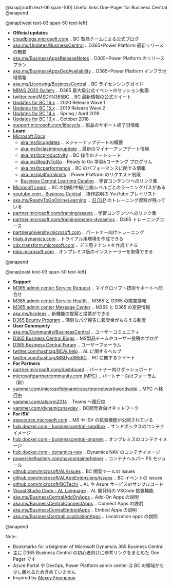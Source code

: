 @snap[north text-06 span-100]
Useful links One-Pager for Business Central
@snapend

@snap[west text-03 span-50 text-left]

- **Official updates**
- [cloudblogs.microsoft.com][101]           .. BC 製品チームによる公式ブログ
- [aka.ms/Updates/BusinessCentral][102]     .. D365+Power Platform 最新リリースの概要
- [aka.ms/BusinessAppsReleaseNotes][103]    .. D365+Power Platform のリリースプラン
- [aka.ms/BusinessAppsGeoAvailability][104] .. D365+Power Platform インフラ地域情報
- [aka.ms/Licensing/BusinessCentral][105]   .. BC ライセンシングガイド
- [MBAS 2020 Gallery][106]                  .. D365 最大級公式イベントのセッション動画
- [twitter.com/MSDYN365BC][107]             .. BC 最新情報の公式ツイート
- [Updates for BC 16.x][115]                .. 2020 Release Wave 1
- [Updates for BC 15.x][114]                .. 2019 Release Wave 2
- [Updates for BC 14.x][113]                .. Spring / April 2019
- [Updates for BC 13.x][112]                .. October 2018
- [support.microsoft.com/lifecycle][111]    .. 製品のサポート終了日情報
- **Learn**
- [Microsoft Docs][131]
  - [aka.ms/bcupdates][132]                            .. メジャーアップデートの概要
  - [aka.ms/bclastminorupdate][133]                    .. 最新のマイナーアップデート情報
  - [aka.ms/bcproductivity][134]                       .. BC 操作のチートシート
  - [aka.ms/ReadyToGo][135]                            .. Ready to Go 学習&コーチング プログラム
  - [aka.ms/bcperformance][136]                        .. BC のパフォーマンスに関する情報
  - [aka.ms/platformlimits][137]                       .. Power Platform のリクエスト制限
  - [Business Central Learning Catalog][138]           .. 学習コンテンツへのリンク集
- [Microsoft Learn][141]                               .. BC の初級/中級/上級レベルごとのラーニングパスがある
- [youtube.com - Business Central][142]                .. 操作説明の YouTube プレイリスト
- [aka.ms/ReadyToGoOnlineLearning][143]                .. [旧 DLP][301] のトレーニング資料が残っている
- [partner.microsoft.com/training/assets][144]         .. 学習コンテンツへのリンク集
- [partner.microsoft.com/training/mstep-dynamics][145] .. D365 トレーニングコース
- [partneruniversity.microsoft.com][146]               .. パートナー向けトレーニング
- [trials.dynamics.com][151]                           .. トライアル用環境を作成できる
- [cdx.transform.microsoft.com][152]                   .. デモ用テナントを作成できる
- [mbs.microsoft.com][153]                             .. オンプレミス版のインストーラーを取得できる

@snapend

[101]: https://cloudblogs.microsoft.com/dynamics365/product/business-central/ "BC 製品チームによる公式ブログ"
[102]: https://aka.ms/Updates/BusinessCentral          "D365 (CE/FO/BC 含む) と Power Platform 最新リリースの概要"
[103]: https://aka.ms/BusinessAppsReleaseNotes         "D365 (CE/FO/BC 含む) と Power Platform のリリースプラン"
[104]: https://aka.ms/BusinessAppsGeoAvailability      "D365 (CE/FO/BC 含む) と Power Platform インフラの地域情報"
[105]: https://aka.ms/Licensing/BusinessCentral        "BC ライセンシングガイド"
[106]: https://community.dynamics.com/365/mbas/f/microsoft-business-applications-summit-gallery-2020?category=Dynamics%20365%20Business%20Central
[107]: https://twitter.com/MSDYN365BC                  "BC 最新公式情報のツイート"
[111]: https://support.microsoft.com/lifecycle/search?alpha=Business%20Central "製品のサポート終了日情報"
[112]: https://support.microsoft.com/help/4470116/     "Updates for BC 13.x (October 2018)"
[113]: https://support.microsoft.com/help/4501292/     "Updates for BC 14.x (Spring / April 2019)"
[114]: https://support.microsoft.com/help/4528706/     "Updates for BC 15.x (2019 Wave 2)"
[115]: https://support.microsoft.com/help/4553289/     "Updates for BC 16.x (2020 Wave 1)"
[131]: https://aka.ms/Documentation/BusinessCentral    "Microsoft Docs .. ビジネスプロセス情報とITプロ向けコンテンツがある"
[132]: https://aka.ms/bcupdates                        "Major Updates of Business Central Online"
[133]: https://aka.ms/bclastminorupdate                "Last minor udpate for Business Central"
[134]: https://aka.ms/bcproductivity                   "Working with Business Central"
[135]: https://aka.ms/ReadyToGo                        "The “Ready to Go” Program"
[136]: https://aka.ms/bcperformance                    "Performance Overview"
[137]: https://aka.ms/platformlimits                   "Requests limits and allocations (Power platform)"
[138]: https://go.microsoft.com/fwlink/?linkid=2002101 "各トレーニングコンテンツへのリンク集（意思決定者、業務ユーザー、開発者、パートナーの別）"
[141]: https://aka.ms/bclearn                          "BC の初級/中級/上級レベルごとのラーニングパスがある"
[142]: https://www.youtube.com/playlist?list=PLcakwueIHoT-wVFPKUtmxlqcG1kJ0oqq4    "BC 操作説明の Youtube プレイリスト"
[143]: https://aka.ms/ReadyToGoOnlineLearning                                      "Microsoft Dynamics Learning Portal (DLP) .. ラーニングマテリアル"
[144]: https://partner.microsoft.com/training/assets#/?prod=microsoft-dynamics-365 "Training Gallery .. 各トレーニングコンテンツへのリンク"
[145]: https://partner.microsoft.com/ja-jp/training/mstep-dynamics                 "mstep オンライン .. パートナー向け D365 トレーニングコース（日本語のみ）"
[146]: https://partneruniversity.microsoft.com/                                    "Partner University .. パートナー向けトレーニング"
[151]: https://trials.dynamics.com/                                                "D365 Trials .. トライアル用環境を作成できる。M365テナントが別途必要"
[152]: https://cdx.transform.microsoft.com/                                        "デモ用テナントを作成できる。パートナー向け"
[153]: https://mbs.microsoft.com/customersource/Global/365Business                 "Customer Source .. オンプレミス版のインストーラーを取得できる"

@snap[east text-03 span-50 text-left]

- **Support**
- [M365 admin center Service Request][121]  .. マイクロソフト技術サポートへ問合せ
- [M365 admin center Service Health][122]   .. M365 と D365 の障害情報
- [M365 admin center Message Center][123]   .. M365 と D365 の変更情報
- [aka.ms/bcideas][124]                     .. 新機能の提案と投票ができる
- [D365 Bounty Program][125]                .. 深刻なバグ報告に報奨金がもらえる制度
- **User Community**
- [aka.ms/Community/BusinessCentral][211]   .. ユーザーコミュニティ
- [D365 Business Central Blogs][212]        .. MS製品チームやユーザー投稿のブログ
- [D365 Business Central Forum][213]        .. ユーザーフォーラム
- [twitter.com/hashtag/BCALhelp][214]       .. AL に関するヘルプ
- [twitter.com/hashtag/MSDyn365BC][215]     .. BC に関するツイート
- **For Partners**
- [partner.microsoft.com/dashboard][201]                     .. パートナー向けダッシュボード
- [microsoftpartnercommunity.com (MPC)][202]                 .. パートナー向けフォーラム（新）
- [yammer.com/microsoftdynamicspartnernetworkworldwide][203] .. MPC へ[移行中][303]
- [yammer.com/atscrm2014][204]                               .. Teams へ[移行中][304]
- [yammer.com/dynamicsnavdev][205]                           .. BC開発者向けネットワーク
- **For ISV**
- [appsource.microsoft.com][221]                     .. MS や ISV の拡張機能が公開されている
- [hub.docker.com - businesscentral-sandbox][222]    .. サンドボックスのコンテナイメージ
- [hub.docker.com - businesscentral-onprem][223]     .. オンプレミスのコンテナイメージ
- [hub.docker.com - dynamics-nav][224]               .. Dynamics NAV のコンテナイメージ
- [powershellgallery.com/navcontainerhelper][225]    .. コンテナヘルパー PS モジュール
- [github.com/microsoft/AL/issues][231]              .. BC 開発ツールの issues
- [github.com/microsoft/ALAppExtensions/issues][232] .. BC イベントの issues
- [github.com/microsoft/BCTech/][233]                .. AL や Azure サービスのサンプルコード
- [Visual Studio Code - AL Language][234]            .. AL 開発用の VSCode 拡張機能
- [aka.ms/BusinessCentralAddOnApps][241]             .. Add-On Apps の説明
- [aka.ms/BusinessCentralConnectApps][242]           .. Connect Apps の説明
- [aka.ms/BusinessCentralEmbedApps][243]             .. Embed Apps の説明
- [aka.ms/BusinessCentralLocalizationApps][244]      .. Localization apps の説明

@snapend

[121]: https://admin.microsoft.com/Adminportal/Home#/support        "Microsoft 365 Admin Center - New service request"
[122]: https://admin.microsoft.com/Adminportal/Home#/servicehealth  "Microsoft 365 Admin Center - Service health"
[123]: https://admin.microsoft.com/Adminportal/Home#/MessageCenter  "Microsoft 365 Admin Center - Message center"
[124]: https://aka.ms/bcideas                                       "Ideas .. 新しい機能のアイデアの提案と投票ができる"
[125]: https://www.microsoft.com/msrc/bounty-dynamics               "深刻なバグ報告に報奨金がもらえる制度"
[201]: https://aka.ms/collaborate                                   "Microsoft Partner dashboard .. パートナー向けダッシュボード"
[202]: https://www.microsoftpartnercommunity.com/t5/Business-Applications/ct-p/BizApps "パートナー向けフォーラム（新）"
[203]: https://www.yammer.com/microsoftdynamicspartnernetworkworldwide/ "パートナー向けフォーラム（旧）上の MPC へ移行中"
[204]: https://www.yammer.com/atscrm2014/                               "Teams へ移行中"
[205]: https://www.yammer.com/dynamicsnavdev/                           "Business Central Development External Network"
[211]: https://aka.ms/Community/BusinessCentral                         "ユーザーコミュニティ"
[212]: https://community.dynamics.com/business/b                        "MS製品チームやユーザー投稿のブログ"
[213]: https://community.dynamics.com/business/f/dynamics-365-business-central-forum "ユーザーフォーラム"
[214]: https://twitter.com/hashtag/BCALhelp                                                   "BCALhelp"
[215]: https://twitter.com/hashtag/MSDyn365BC                                                 "MSDyn365BC"
[221]: https://appsource.microsoft.com/marketplace/apps?product=dynamics-365-business-central "App Source .. ISV の拡張機能が公開されている"
[222]: https://hub.docker.com/_/microsoft-businesscentral-sandbox             "サンドボックス版公式コンテナイメージ"
[223]: https://hub.docker.com/_/microsoft-businesscentral-onprem              "オンプレミス版公式コンテナイメージ"
[224]: https://hub.docker.com/r/microsoft/dynamics-nav                        "Dynamics NAV の公式コンテナイメージ"
[225]: https://www.powershellgallery.com/packages/navcontainerhelper/         "コンテナヘルパー PS モジュール"
[231]: https://github.com/microsoft/AL/issues                                 "BC 開発ツールの issue"
[232]: https://github.com/microsoft/ALAppExtensions/issues                    "BC イベントの issues"
[233]: https://github.com/microsoft/BCTech/                                   "AL や Azure Service Bus のサンプル"
[234]: https://marketplace.visualstudio.com/items?itemName=ms-dynamics-smb.al "AL 言語 VSCode 拡張機能"
[241]: https://aka.ms/BusinessCentralAddOnApps                                "Add-On Apps の説明"
[242]: https://aka.ms/BusinessCentralConnectApps                              "Connect Apps の説明"
[243]: https://aka.ms/BusinessCentralEmbedApps                                "Embed Apps の説明"
[244]: https://aka.ms/BusinessCentralLocalizationApps                         "Localization apps の説明"
[301]: https://www.microsoftpartnercommunity.com/t5/Competency-Training/Dynamics-Learning-Portal-DLP-Retirement/m-p/16411 "Dynamics Learning Portal (DLP) will be retired in April 2020"
[302]: https://www.microsoftpartnercommunity.com/t5/NEW-Product-GTM-Events-and-more/PartnerSource-retirement-postponed/m-p/19362 "PartnerSource retirement postponed"
[303]: https://www.yammer.com/microsoftdynamicspartnernetworkworldwide/threads/556433008394240
[304]: https://www.yammer.com/atscrm2014/threads/636799060049920
<!-- [   ]: https://aka.ms/BusinessCentralConsultingServices -->
<!-- [   ]: https://aka.ms/mbas2019DYN -->
<!-- [   ]: https://powerusers.microsoft.com/t5/Microsoft-Business-Applications/bd-p/PA_MBAS_Gallery?filter=p_dynamics+365+business+central -->
<!-- [   ]: https://community.dynamics.com/365/mbas/f/mbas-gallery?category=Dynamics%20365%20Business%20Central "2019" -->
<!-- [   ]: https://community.dynamics.com/365/mbas/f/microsoft-business-applications-summit-gallery-2020?category=Dynamics%20365%20Business%20Central "2020" -->
<!-- [   ]: https://community.powerbi.com/t5/Themes-Gallery/Dynamics-365-Business-Central-inspired-theme/td-p/841502 "Business Central inspired theme" -->
<!-- [   ]: https://github.com/Microsoft/cal-open-library/ "C/AL Open Library" -->
<!-- [   ]: https://roadmap.dynamics.com/ -->
<!-- [   ]: https://aka.ms/Events/BusinessCentral -->
<!-- [   ]: https://aka.ms/Trials/BusinessCentral -->
<!-- [   ]: https://aka.ms/GetStartedWithApps -->
<!-- [   ]: https://aka.ms/BusinessCentralApps -->
<!-- [   ]: https://aka.ms/GetSandboxForBusinessCentral .. https://signup.microsoft.com/signup -->
<!-- [   ]: https://aka.ms/GetBC .. https://portal.azure.com/#create/Microsoft.Template -->
<!-- [   ]: https://aka.ms/BCSandboxAzure -->
<!-- [   ]: https://aka.ms/BCSandboxLocal -->
<!-- [   ]: https://aka.ms/msftdynamics365 -->
<!-- [   ]: https://aka.ms/d365-compliance-list -->
<!-- [   ]: https://aka.ms/mbasppc .. powerusers.microsoft.com -->
<!-- [   ]: https://aka.ms/mbasd365c .. community.dynamics.com -->
<!-- [   ]: https://aka.ms/pa/mbas2018 .. Power Apps Blog Event recap -->
<!-- [   ]: https://aka.ms/pa/mbas2019 .. Power Apps Blog Event recap -->
<!-- [   ]: https://github.com/microsoftDocs/dynamics365smb-docs -->
<!-- [   ]: https://github.com/microsoftDocs/dynamics365smb-devitpro-pb -->
<!-- [   ]: https://aka.ms/PowerPlatformReleasePlan "Power Platform のリリースプラン" -->
<!-- [   ]: https://aka.ms/BusinessCentralLicensing -->
<!-- [   ]: https://aka.ms/Licensing/BusinessCentral -->
<!-- [   ]: https://aka.ms/dynamics_365_international_availability_deck "International availability of Dynamics 365 (PDF)" -->
<!-- [   ]: https://mbs.microsoft.com/partnersource/  "Partner Source" -->
<!-- [   ]: https://businesscenter.mbs.microsoft.com/ "Partner Source Business Center" -->
<!-- [   ]: https://support.microsoft.com/en-us/allproducts -->
<!-- [   ]: https://mbs.microsoft.com/customersource/Global/help/help/technicalsupportrequest -->
<!-- [   ]: https://lcs.dynamics.com/v2 "FO のデプロイ/アップデート/問合せ管理。現時点 FO のみ" -->
<!-- [102]: https://aka.ms/Dynamics365ReleaseOverview .. dynamics.microsoft.com/business-applications/product-updates/ -->
<!-- [102]: https://aka.ms/Dynamics365CommReleaseCalendar .. dynamics.microsoft.com/business-applications/product-updates/ -->
<!-- [102]: https://aka.ms/rr-virtual-event-video .. dynamics.microsoft.com/business-applications/product-updates/ -->
<!-- [104]: https://aka.ms/Dynamics365ReleasePlan       "Dynamics 365: 2020 release wave 1 plan" -->
<!-- [104]: https://aka.ms/Dynamics365CommReleasePlan -->
<!-- [104]: https://aka.ms/Dynamics365ReleaseFAQs -->
<!-- [114]: https://aka.ms/BusinessCentralIdeas -->
<!-- [114]: https://aka.ms/Dynamics365BusinessCentralIts -->
<!-- [   ]: https://cloudblogs.microsoft.com/dynamics365/ -->
<!-- [   ]: https://twitter.com/MSFTDynamics365 -->
<!-- [   ]: https://www.youtube.com/channel/UCJGCg4rB3QSs8y_1FquelBQ -->
<!-- [   ]: https://www.linkedin.com/showcase/microsoft-dynamics/ -->
<!-- [   ]: https://www.facebook.com/msftdynamics365/ -->
<!-- [   ]: https://transform.microsoft.com/tools -->
<!-- [   ]: https://aka.ms/bagreleasecalendar -->
<!-- [   ]: https://aka.ms/EarlyAccessOpt-in -->
<!-- [   ]: https://aka.ms/Dynamics365EAFeatures -->
<!-- [   ]: https://aka.ms/PowerPlatformEAFeatures -->
<!-- [   ]: https://aka.ms/EarlyAccessFeatures -->
<!-- [   ]: https://aka.ms/2019rw2OptIn -->
<!-- [   ]: https://aka.ms/vscodekeybindings -->
<!-- [   ]: https://code.visualstudio.com/shortcuts/keyboard-shortcuts-windows.pdf -->
<!-- [   ]: https://techcommunity.microsoft.com/ -->
<!-- [   ]: https://docs.microsoft.com/answers/ -->
<!-- [   ]: https://aka.ms/learn -->
<!-- [   ]: https://aka.ms/migratecourselist -->
<!-- [   ]: https://appsource.microsoft.com/product/dynamics-365-business-central/PUBID.microsoftdynsmb%7CAID.3a67602d-0a4f-4ae4-ad03-c1124f6ac3cf%7CPAPPID.54fbef8e-d15e-4424-9504-5aeb21281e65 -->
<!-- [   ]: https://appsource.microsoft.com/product/power-bi/microsoftdynsmb.businesscentral_finance -->
<!-- [   ]: https://appsource.microsoft.com/product/power-bi/microsoftdynsmb.businesscentral_sales -->
<!-- [   ]: https://appsource.microsoft.com/product/office/WA104379629 -->
<!-- [   ]: https://appsource.microsoft.com/product/office/WA104380330 -->
<!-- [   ]: https://aka.ms/Azure/Shortcuts -->
<!-- [   ]: https://aka.ms/Azure/Learn -->
<!-- [   ]: https://aka.ms/AzureStack/Shortcuts -->
<!-- [   ]: https://aka.ms/AzureServiceHealth -->
<!-- [   ]: https://status.azure.com/status -->
<!-- [   ]: https://status.dev.azure.com/ -->
<!-- [   ]: https://portal.azure.com/#blade/Microsoft_Azure_Support/HelpAndSupportBlade/overview -->
<!-- [   ]: https://portal.azure.com/ -->
<!-- [   ]: https://aex.dev.azure.com/me -->
<!-- [   ]: https://admin.powerplatform.microsoft.com/ -->
<!-- [   ]: https://admin.businessplatform.microsoft.com/environments -->
<!--
https://www.yammer.com/dynamicsaxfeedbackprograms/ "Finance and Operations Insider Program"
https://www.yammer.com/microsoftdynamicspartnernetworkworldwide/ "Microsoft Dynamics Managed Partner Worldwide"

https://dynamics.microsoft.com/en-us/migration-program/#Apply

## Community

https://www.d365ug.com
https://www.navug.com/

## Contribution

https://www.microsoft.com/ja-jp/language/
https://www.microsoft.com/ja-jp/language/StyleGuides
https://docs.microsoft.com/style-guide/welcome/

## Update

https://learning.eventbuilder.com/event/15682/recording

https://aka.ms/bctelemetry "https://docs.microsoft.com/dynamics365/business-central/dev-itpro/administration/telemetry-overview"
https://aka.ms/bctelemetrysamples "https://github.com/microsoft/BCTech/tree/master/samples/AppInsights"
https://aka.ms/azuremonitor "https://azure.microsoft.com/en-us/services/monitor/"

-->

Note:

- Bookmarks for a beginner of Microsoft Dynamcis 365 Business Central
- 主に D365 Business Central の初心者向けに参考リンクをまとめた One Pager です
- Azure Portal や DevOps, Power Platform admin center は BC の領域から少し離れるため含めていません
- Inspired by [Alexey Finogenov](https://community.dynamics.com/business/f/dynamics-365-business-central-forum/307965/info-useful-links)

